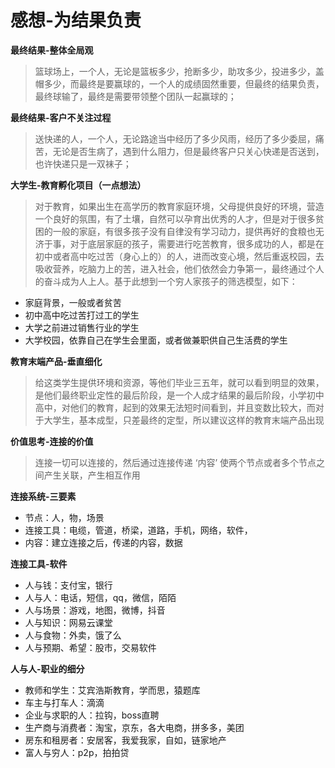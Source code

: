 # 感想-为结果负责

**最终结果-整体全局观**

> 篮球场上，一个人，无论是篮板多少，抢断多少，助攻多少，投进多少，盖帽多少，而最终是要赢球的，一个人的成绩固然重要，但最终的结果负责，最终球输了，最终是需要带领整个团队一起赢球的；

**最终结果-客户不关注过程**

> 送快递的人，一个人，无论路途当中经历了多少风雨，经历了多少委屈，痛苦，无论是否生病了，遇到什么阻力，但是最终客户只关心快递是否送到，也许快递只是一双袜子；

**大学生-教育孵化项目（一点想法）**

> 对于教育，如果出生在高学历的教育家庭环境，父母提供良好的环境，营造一个良好的氛围，有了土壤，自然可以孕育出优秀的人才，但是对于很多贫困的一般的家庭，有很多孩子没有自律没有学习动力，提供再好的食粮也无济于事，对于底层家庭的孩子，需要进行吃苦教育，很多成功的人，都是在初中或者高中吃过苦（身心上的）的人，进而改变心境，然后重返校园，去吸收营养，吃脑力上的苦，进入社会，他们依然会力争第一，最终通过个人的奋斗成为人上人。基于此想到一个穷人家孩子的筛选模型，如下：

* 家庭背景，一般或者贫苦
* 初中高中吃过苦打过工的学生
* 大学之前进过销售行业的学生
* 大学校园，依靠自己在学生会里面，或者做兼职供自己生活费的学生

**教育末端产品-垂直细化**

> 给这类学生提供环境和资源，等他们毕业三五年，就可以看到明显的效果，是他们最终职业定性的最后阶段，是一个人成才结果的最后阶段，小学初中高中，对他们的教育，起到的效果无法短时间看到，并且变数比较大，而对于大学生，基本成型，只差最终的定型，所以建议这样的教育末端产品出现

**价值思考-连接的价值**

> 连接一切可以连接的，然后通过连接传递 ‘内容’ 使两个节点或者多个节点之间产生关联，产生相互作用

**连接系统-三要素**

* 节点：人，物，场景
* 连接工具：电缆，管道，桥梁，道路，手机，网络，软件，
* 内容：建立连接之后，传递的内容，数据

**连接工具-软件**

* 人与钱：支付宝，银行
* 人与人：电话，短信，qq，微信，陌陌
* 人与场景：游戏，地图，微博，抖音
* 人与知识：网易云课堂
* 人与食物：外卖，饿了么
* 人与预期、希望：股市，交易软件

**人与人-职业的细分**

* 教师和学生：艾宾浩斯教育，学而思，猿题库
* 车主与打车人：滴滴
* 企业与求职的人：拉钩，boss直聘
* 生产商与消费者：淘宝，京东，各大电商，拼多多，美团
* 房东和租房者：安居客，我爱我家，自如，链家地产
* 富人与穷人：p2p，拍拍贷

